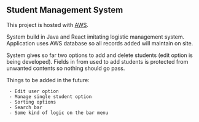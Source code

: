 ## Student Management System

This project is hosted with [AWS](Springbootreactfullstack-env.eba-8udargqy.eu-north-1.elasticbeanstalk.com ).

System build in Java and React imitating logistic management system. Application uses AWS database so all records added will maintain on site.

System gives so far two options to add and delete students (edit option is being developed). Fields in from used to add students is protected from unwanted contents so nothing should go pass.

Things to be added in the future:

```
 - Edit user option
 - Manage single student option
 - Sorting options
 - Search bar
 - Some kind of logic on the bar menu
```
